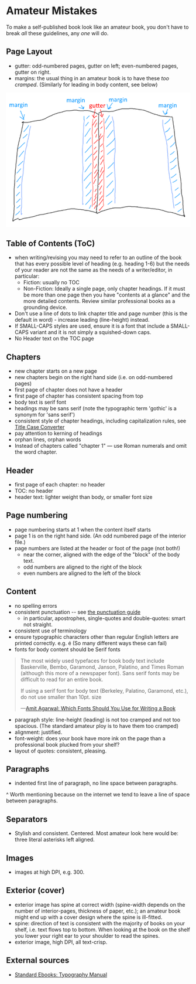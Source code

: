 # Amateur Mistakes

To make a self-published book look like an amateur book, you don't have to break *all* these guidelines, any *one* will do.




## Page Layout

* gutter: odd-numbered pages, gutter on left; even-numbered pages, gutter on right.
* margins: the usual thing in an amateur book is to have these *too cramped*. (Similarly for leading in body content, see below)


![image showing the gutter as the part of the page that disappeares into the middle of the book](margin_gutter.png)


## Table of Contents (ToC)

 * when writing/revising you may need to refer to an outline of the book that has every possible level of heading (e.g. heading 1-6) but the needs of your reader are not the same as the needs of a writer/editor, in particular:
   * Fiction: usually no TOC
   * Non-Fiction: Ideally a single page, only chapter headings. If it must be more than one page then you have "contents at a glance" and the more detailed contents. Review similar professional books as a grounding device.   
 * Don't use a line of dots to link chapter title and page number (this is the default in word) - increase leading (line-height) instead.
 * If SMALL-CAPS styles are used, ensure it is a font that include a SMALL-CAPS variant and it is not simply a squished-down caps.
 * No Header text on the TOC page
 

## Chapters

 * new chapter starts on a new page
 * new chapters begin on the right hand side (i.e. on odd-numbered pages) 
 * first page of chapter does not have a header
 * first page of chapter has consistent spacing from top
 * body text is serif font
 * headings may be sans serif (note the typographic term 'gothic' is a synonym for 'sans serif')
 * consistent style of chapter headings, including capitalization rules, see [Title Case Converter](https://titlecaseconverter.com/)
 * pay attention to kerning of headings
 * orphan lines, orphan words
 * Instead of chapters called "chapter 1" — use Roman numerals and omit the word chapter.

## Header

 * first page of each chapter: no header
 * TOC: no header
 * header text: lighter weight than body, or smaller font size
 
## Page numbering

 * page numbering starts at 1 when the content itself starts
 * page 1 is on the right hand side. (An odd numbered page of the interior file.)
 * page numbers are listed at the header or foot of the page (not both!)
   * near the corner, aligned with the edge of the "block" of the body text.
   * odd numbers are aligned to the right of the block
   * even numbers are aligned to the left of the block



## Content

 * no spelling errors
 * consistent punctuation -- see [the punctuation guide](https://www.thepunctuationguide.com/)
   * in particular, apostrophes, single-quotes and double-quotes: smart not straight.
 * consistent use of terminology
 * ensure typographic characters other than regular English letters are printed correctly. e.g. &eacute; (So many different ways these can fail)
 * fonts for body content should be Serif fonts

> The most widely used typefaces for book body text include Baskerville, Bembo, Garamond, Janson, Palatino, and Times Roman (although this more of a newspaper font). Sans serif fonts may be difficult to read for an entire book.
>
> If using a serif font for body text (Berkeley, Palatino, Garamond, etc.), do not use smaller than 10pt. size
>
> &mdash;[Amit Agarwal: Which Fonts Should You Use for Writing a Book](https://www.labnol.org/internet/blogging/which-fonts-should-you-use-for-writing-a-book/3141/)

 * paragraph style: line-height (leading) is not too cramped and not too spacious. (The standard amateur ploy is to have them too cramped)
 * alignment: justified.
 * font-weight: does your book have more ink on the page than a professional book plucked from your shelf?
 * layout of quotes: consistent, pleasing.
 
 
## Paragraphs

 *  indented first line of paragraph, no line space between paragraphs.

^ Worth mentioning because on the internet we tend to leave a line of space between paragraphs.


## Separators

 * Stylish and consistent. Centered. Most amateur look here would be: three literal asterisks left aligned. 

## Images

 * images at high DPI, e.g. 300.

## Exterior (cover)


<!-- TODO: picture: interior file, exterior file -->

 * exterior image has spine at correct width (spine-width depends on the number of interior-pages, thickness of paper, etc.); an amateur book might end up with a cover design where the spine is ill-fitted.
 * spine: direction of text is consistent with the majority of books on your shelf, i.e. text flows top to bottom. When looking at the book on the shelf you lower your right ear to your shoulder to read the spines.
 * exterior image, high DPI, all text-crisp.


## External sources

* [Standard Ebooks: Typography Manual](https://standardebooks.org/contribute/typography)